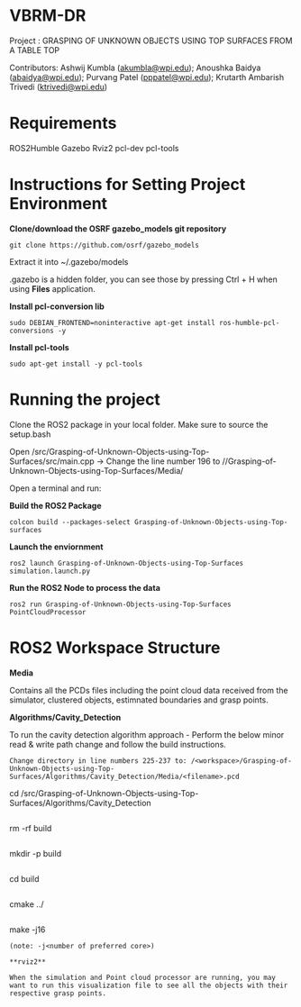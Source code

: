 # VBRM-DR

Project : GRASPING OF UNKNOWN OBJECTS USING TOP SURFACES FROM A TABLE TOP
              
Contributors: Ashwij Kumbla (akumbla@wpi.edu);
              Anoushka Baidya (abaidya@wpi.edu);
              Purvang Patel (pppatel@wpi.edu);
              Krutarth Ambarish Trivedi (ktrivedi@wpi.edu)

# Requirements
ROS2Humble
Gazebo
Rviz2
pcl-dev
pcl-tools

# Instructions for Setting Project Environment

**Clone/download the OSRF gazebo_models git repository**
```
git clone https://github.com/osrf/gazebo_models
```
Extract it into ~/.gazebo/models

.gazebo is a hidden folder, you can see those by pressing Ctrl + H when using **Files** application.


**Install pcl-conversion lib**
```
sudo DEBIAN_FRONTEND=noninteractive apt-get install ros-humble-pcl-conversions -y
```

**Install pcl-tools**
```
sudo apt-get install -y pcl-tools
```

# Running the project

Clone the ROS2 package in your local folder. Make sure to source the setup.bash

Open <workspace>/src/Grasping-of-Unknown-Objects-using-Top-Surfaces/src/main.cpp -> Change the line number 196 to /<workspace>/Grasping-of-Unknown-Objects-using-Top-Surfaces/Media/

Open a terminal and run:

**Build the ROS2 Package**
``` 
colcon build --packages-select Grasping-of-Unknown-Objects-using-Top-surfaces
```

**Launch the enviornment**
```
ros2 launch Grasping-of-Unknown-Objects-using-Top-Surfaces simulation.launch.py
```

**Run the ROS2 Node to process the data**
```
ros2 run Grasping-of-Unknown-Objects-using-Top-Surfaces PointCloudProcessor 
```

# ROS2 Workspace Structure

**Media**
  
Contains all the PCDs files including the point cloud data received from the simulator, clustered objects, estimnated boundaries and grasp points.

**Algorithms/Cavity_Detection**
  
To run the cavity detection algorithm approach - Perform the below minor read & write path change and follow the build instructions. 

```
Change directory in line numbers 225-237 to: /<workspace>/Grasping-of-Unknown-Objects-using-Top-Surfaces/Algorithms/Cavity_Detection/Media/<filename>.pcd
```
cd <workspace>/src/Grasping-of-Unknown-Objects-using-Top-Surfaces/Algorithms/Cavity_Detection
```

```
rm -rf build
```

```
mkdir -p build
```

```
cd build
```

```
cmake ../
```

```
make -j16 
```
(note: -j<number of preferred core>)

**rviz2**
  
When the simulation and Point cloud processor are running, you may want to run this visualization file to see all the objects with their respective grasp points.
